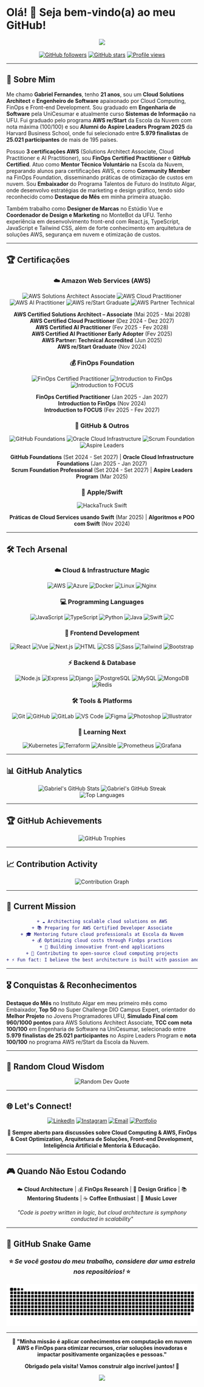 # Olá! 👋 Seja bem-vindo(a) ao meu GitHub!

<div align="center">
  <img src="https://readme-typing-svg.herokuapp.com/?lines=Cloud+Solutions+Architect;3x+AWS+Certified;FinOps+Certified+Practitioner;GitHub+Certified;Engenheiro+de+Software;Mentor+Técnico+na+Escola+da+Nuvem;Building+the+future+in+the+cloud!+☁️&center=true&width=600&height=60&color=BD93F9&font=Fira%20Code&vCenter=true&size=22&duration=4000&pause=1000">
</div>

<div align="center">
  
[![GitHub followers](https://img.shields.io/github/followers/gabrielfmck?style=for-the-badge&color=BD93F9&labelColor=282a36)](https://github.com/gabrielfmck)
[![GitHub stars](https://img.shields.io/github/stars/gabrielfmck?style=for-the-badge&color=FFB86C&labelColor=282a36)](https://github.com/gabrielfmck)
[![Profile views](https://komarev.com/ghpvc/?username=gabrielfmck&color=50FA7B&style=for-the-badge&label=Profile+Views)](https://github.com/gabrielfmck)

</div>

---

## 🚀 Sobre Mim

Me chamo **Gabriel Fernandes**, tenho **21 anos**, sou um **Cloud Solutions Architect** e **Engenheiro de Software** apaixonado por Cloud Computing, FinOps e Front-end Development. Sou graduado em **Engenharia de Software** pela UniCesumar e atualmente curso **Sistemas de Informação** na UFU. Fui graduado pelo programa **AWS re/Start** da Escola da Nuvem com nota máxima (100/100) e sou **Alumni do Aspire Leaders Program 2025** da Harvard Business School, onde fui selecionado entre **5.979 finalistas** de **25.021 participantes** de mais de 195 países.

Possuo **3 certificações AWS** (Solutions Architect Associate, Cloud Practitioner e AI Practitioner), sou **FinOps Certified Practitioner** e **GitHub Certified**. Atuo como **Mentor Técnico Voluntário** na Escola da Nuvem, preparando alunos para certificações AWS, e como **Community Member** na FinOps Foundation, disseminando práticas de otimização de custos em nuvem. Sou **Embaixador** do Programa Talentos de Futuro do Instituto Algar, onde desenvolvo estratégias de marketing e design gráfico, tendo sido reconhecido como **Destaque do Mês** em minha primeira atuação.

Também trabalho como **Designer de Marcas** no Estúdio Vue e **Coordenador de Design e Marketing** no MonteBot da UFU. Tenho experiência em desenvolvimento front-end com React.js, TypeScript, JavaScript e Tailwind CSS, além de forte conhecimento em arquitetura de soluções AWS, segurança em nuvem e otimização de custos.

---

## 🏆 Certificações

<div align="center">

### ☁️ **Amazon Web Services (AWS)**

<img src="https://images.credly.com/size/340x340/images/0e284c3f-5164-4b21-8660-0d84737941bc/image.png" width="100" alt="AWS Solutions Architect Associate" />
<img src="https://images.credly.com/size/340x340/images/00634f82-b07f-4bbd-a6bb-53de397fc3a6/image.png" width="100" alt="AWS Cloud Practitioner" />
<img src="https://images.credly.com/size/340x340/images/7d06faf8-c754-4ecd-8ab1-2115826b03c6/image.png" width="100" alt="AWS AI Practitioner" />
<img src="https://images.credly.com/size/340x340/images/8b3a4c8e-8f6a-4727-8bb0-b52fad4df8ae/image.png" width="100" alt="AWS re/Start Graduate" />
<img src="https://images.credly.com/size/340x340/images/65e47bf5-74c8-4b6d-b52e-c11bfe1ba8b7/image.png" width="100" alt="AWS Partner Technical" />

**AWS Certified Solutions Architect – Associate** (Mai 2025 - Mai 2028)  
**AWS Certified Cloud Practitioner** (Dez 2024 - Dez 2027)  
**AWS Certified AI Practitioner** (Fev 2025 - Fev 2028)  
**AWS Certified AI Practitioner Early Adopter** (Fev 2025)  
**AWS Partner: Technical Accredited** (Jun 2025)  
**AWS re/Start Graduate** (Nov 2024)

### 💰 **FinOps Foundation**

<img src="https://images.credly.com/size/340x340/images/9945dfcb-1cca-4529-85e6-db1be3782210/image.png" width="100" alt="FinOps Certified Practitioner" />
<img src="https://images.credly.com/size/340x340/images/82c20b01-8844-4e6c-9c5d-8ad94ea84d9a/image.png" width="100" alt="Introduction to FinOps" />
<img src="https://images.credly.com/size/340x340/images/dd1c8631-49bb-498b-ab6d-4ea16b84b5d0/image.png" width="100" alt="Introduction to FOCUS" />

**FinOps Certified Practitioner** (Jan 2025 - Jan 2027)  
**Introduction to FinOps** (Nov 2024)  
**Introduction to FOCUS** (Fev 2025 - Fev 2027)

### 🐙 **GitHub & Outros**

<img src="https://images.credly.com/size/340x340/images/024d0122-724d-4c5a-bd83-cfe3c4b7a073/image.png" width="100" alt="GitHub Foundations" />
<img src="https://images.credly.com/size/340x340/images/bf0c0d97-16b1-4d87-81ac-1c750be3cf2e/image.png" width="100" alt="Oracle Cloud Infrastructure" />
<img src="https://images.credly.com/size/340x340/images/1c2c86e1-16ce-4e4d-a425-d1ac96bb026d/image.png" width="100" alt="Scrum Foundation" />
<img src="https://images.credly.com/size/340x340/images/6bb61c8c-8700-42b3-ac71-135496f0ea6d/image.png" width="100" alt="Aspire Leaders" />

**GitHub Foundations** (Set 2024 - Set 2027) | **Oracle Cloud Infrastructure Foundations** (Jan 2025 - Jan 2027)  
**Scrum Foundation Professional** (Set 2024 - Set 2027) | **Aspire Leaders Program** (Mar 2025)

### 📱 **Apple/Swift**

<img src="https://images.credly.com/size/340x340/images/5b72548f-ed8e-4294-bc23-8d54f0b85b13/image.png" width="100" alt="HackaTruck Swift" />

**Práticas de Cloud Services usando Swift** (Mar 2025) | **Algoritmos e POO com Swift** (Nov 2024)

</div>

---

## 🛠️ Tech Arsenal

<div align="center">

### ☁️ Cloud & Infrastructure Magic
![AWS](https://skillicons.dev/icons?i=aws)
![Azure](https://skillicons.dev/icons?i=azure)
![Docker](https://skillicons.dev/icons?i=docker)
![Linux](https://skillicons.dev/icons?i=linux)
![Nginx](https://skillicons.dev/icons?i=nginx)

### 💻 Programming Languages
![JavaScript](https://skillicons.dev/icons?i=js)
![TypeScript](https://skillicons.dev/icons?i=ts)
![Python](https://skillicons.dev/icons?i=py)
![Java](https://skillicons.dev/icons?i=java)
![Swift](https://skillicons.dev/icons?i=swift)
![C](https://skillicons.dev/icons?i=c)

### 🎨 Frontend Development  
![React](https://skillicons.dev/icons?i=react)
![Vue](https://skillicons.dev/icons?i=vue)
![Next.js](https://skillicons.dev/icons?i=nextjs)
![HTML](https://skillicons.dev/icons?i=html)
![CSS](https://skillicons.dev/icons?i=css)
![Sass](https://skillicons.dev/icons?i=sass)
![Tailwind](https://skillicons.dev/icons?i=tailwind)
![Bootstrap](https://skillicons.dev/icons?i=bootstrap)

### ⚡ Backend & Database
![Node.js](https://skillicons.dev/icons?i=nodejs)
![Express](https://skillicons.dev/icons?i=express)
![Django](https://skillicons.dev/icons?i=django)
![PostgreSQL](https://skillicons.dev/icons?i=postgresql)
![MySQL](https://skillicons.dev/icons?i=mysql)
![MongoDB](https://skillicons.dev/icons?i=mongodb)
![Redis](https://skillicons.dev/icons?i=redis)

### 🛠️ Tools & Platforms
![Git](https://skillicons.dev/icons?i=git)
![GitHub](https://skillicons.dev/icons?i=github)
![GitLab](https://skillicons.dev/icons?i=gitlab)
![VS Code](https://skillicons.dev/icons?i=vscode)
![Figma](https://skillicons.dev/icons?i=figma)
![Photoshop](https://skillicons.dev/icons?i=ps)
![Illustrator](https://skillicons.dev/icons?i=ai)

### 🚀 Learning Next
![Kubernetes](https://skillicons.dev/icons?i=kubernetes)
![Terraform](https://skillicons.dev/icons?i=terraform)
![Ansible](https://skillicons.dev/icons?i=ansible)
![Prometheus](https://skillicons.dev/icons?i=prometheus)
![Grafana](https://skillicons.dev/icons?i=grafana)

</div>

---

## 📊 GitHub Analytics

<div align="center">
  
<img width="49%" src="https://github-readme-stats.vercel.app/api?username=gabrielfmck&show_icons=true&theme=dracula&hide_border=true&bg_color=282a36&title_color=BD93F9&icon_color=BD93F9&text_color=F8F8F2&count_private=true" alt="Gabriel's GitHub Stats"/>

<img width="49%" src="https://github-readme-streak-stats.herokuapp.com/?user=gabrielfmck&theme=dracula&hide_border=true&background=282a36&stroke=BD93F9&ring=BD93F9&fire=FFB86C&currStreakLabel=BD93F9" alt="Gabriel's GitHub Streak"/>

</div>

<div align="center">
  <img width="60%" src="https://github-readme-stats.vercel.app/api/top-langs/?username=gabrielfmck&layout=compact&theme=dracula&hide_border=true&bg_color=282a36&title_color=BD93F9&text_color=F8F8F2&langs_count=8" alt="Top Languages"/>
</div>

---

## 🏆 GitHub Achievements

<div align="center">
  <img src="https://github-profile-trophy.vercel.app/?username=gabrielfmck&theme=dracula&no-frame=true&margin-w=15&row=1&column=7" alt="GitHub Trophies" />
</div>

---

## 📈 Contribution Activity

<div align="center">
  <img src="https://github-readme-activity-graph.vercel.app/graph?username=gabrielfmck&theme=dracula&hide_border=true&bg_color=282a36&color=BD93F9&line=BD93F9&point=FFB86C&area=true&area_color=BD93F9" alt="Contribution Graph"/>
</div>

---

## 🎯 Current Mission

<div align="center">

```diff
+ ☁️ Architecting scalable cloud solutions on AWS
+ 📚 Preparing for AWS Certified Developer Associate
+ 🎓 Mentoring future cloud professionals at Escola da Nuvem
+ 💰 Optimizing cloud costs through FinOps practices
+ 🚀 Building innovative front-end applications
+ 👥 Contributing to open-source cloud computing projects
+ ⚡ Fun fact: I believe the best architecture is built with passion and coffee ☕
```

</div>

---

## 🎖️ Conquistas & Reconhecimentos

**Destaque do Mês** no Instituto Algar em meu primeiro mês como Embaixador, **Top 50** no Super Challenge DIO Campus Expert, orientador do **Melhor Projeto** no Jovens Programadores UFU, **Simulado Final com 960/1000 pontos** para AWS Solutions Architect Associate, **TCC com nota 100/100** em Engenharia de Software na UniCesumar, selecionado entre **5.979 finalistas de 25.021 participantes** no Aspire Leaders Program e **nota 100/100** no programa AWS re/Start da Escola da Nuvem.

---

## 💫 Random Cloud Wisdom

<div align="center">
  <img src="https://quotes-github-readme.vercel.app/api?type=horizontal&theme=dracula&border=true&quote_color=BD93F9&author_color=FFB86C" alt="Random Dev Quote"/>
</div>

---

## 🌐 Let's Connect!

<div align="center">

[![LinkedIn](https://img.shields.io/badge/LinkedIn-0077B5?style=for-the-badge&logo=linkedin&logoColor=white)](https://linkedin.com/in/gabrielfmck)
[![Instagram](https://img.shields.io/badge/Instagram-E4405F?style=for-the-badge&logo=instagram&logoColor=white)](https://instagram.com/gabrielfmck)
[![Email](https://img.shields.io/badge/Email-D14836?style=for-the-badge&logo=gmail&logoColor=white)](mailto:gabrielfernandes0625@gmail.com)
[![Portfolio](https://img.shields.io/badge/Portfolio-FF5722?style=for-the-badge&logo=google-chrome&logoColor=white)](https://gabrielfmck.dev)

💬 **Sempre aberto para discussões sobre Cloud Computing & AWS, FinOps & Cost Optimization, Arquitetura de Soluções, Front-end Development, Inteligência Artificial e Mentoria & Educação.**

</div>

---

## 🎮 Quando Não Estou Codando

<div align="center">

☁️ **Cloud Architecture** | 💰 **FinOps Research** | 🎨 **Design Gráfico** | 📚 **Mentoring Students** | ☕ **Coffee Enthusiast** | 🎵 **Music Lover**

*"Code is poetry written in logic, but cloud architecture is symphony conducted in scalability"*

</div>

---

## 🐍 GitHub Snake Game

<div align="center">
  
### ⭐ *Se você gostou do meu trabalho, considere dar uma estrela nos repositórios!* ⭐

<img src="https://raw.githubusercontent.com/platane/snk/output/github-contribution-grid-snake-dark.svg" alt="Snake animation" />

</div>

---

<div align="center">

**💭 "Minha missão é aplicar conhecimentos em computação em nuvem AWS e FinOps para otimizar recursos, criar soluções inovadoras e impactar positivamente organizações e pessoas."**

**Obrigado pela visita! Vamos construir algo incrível juntos! 🚀**

<img src="https://capsule-render.vercel.app/api?type=waving&color=gradient&height=100&section=footer&text=Happy%20Cloud%20Computing!&fontSize=16&fontColor=fff&animation=twinkling"/>

</div>
